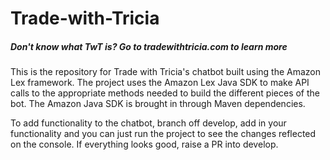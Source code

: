 # Trade-with-Tricia

##### Don't know what TwT is? Go to  tradewithtricia.com to learn more

This is the repository for Trade with Tricia's chatbot built using the Amazon Lex framework.
The project uses the Amazon Lex Java SDK to make API calls to the appropriate methods needed
to build the different pieces of the bot. The Amazon Java SDK is brought in through Maven dependencies.


To add functionality to the chatbot, branch off develop, add in your functionality and you can just
run the project to see the changes reflected on the console. If everything looks good, raise a PR into develop. 



